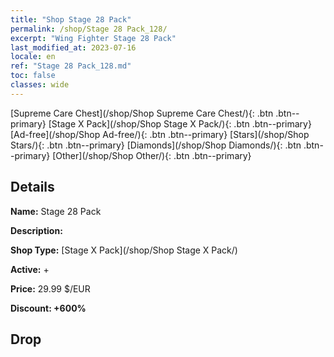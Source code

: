 ```yaml
---
title: "Shop Stage 28 Pack"
permalink: /shop/Stage 28 Pack_128/
excerpt: "Wing Fighter Stage 28 Pack"
last_modified_at: 2023-07-16
locale: en
ref: "Stage 28 Pack_128.md"
toc: false
classes: wide
---
```



  [Supreme Care Chest](/shop/Shop Supreme Care Chest/){: .btn .btn--primary}   [Stage X Pack](/shop/Shop Stage X Pack/){: .btn .btn--primary}   [Ad-free](/shop/Shop Ad-free/){: .btn .btn--primary}   [Stars](/shop/Shop Stars/){: .btn .btn--primary}   [Diamonds](/shop/Shop Diamonds/){: .btn .btn--primary}   [Other](/shop/Shop Other/){: .btn .btn--primary} 

## Details

 **Name:** Stage 28 Pack 

 **Description:** 

 **Shop Type:** [Stage X Pack](/shop/Shop Stage X Pack/)

 **Active:** + 

 **Price:** 29.99 $/EUR 

 **Discount: +600%** 

## Drop


